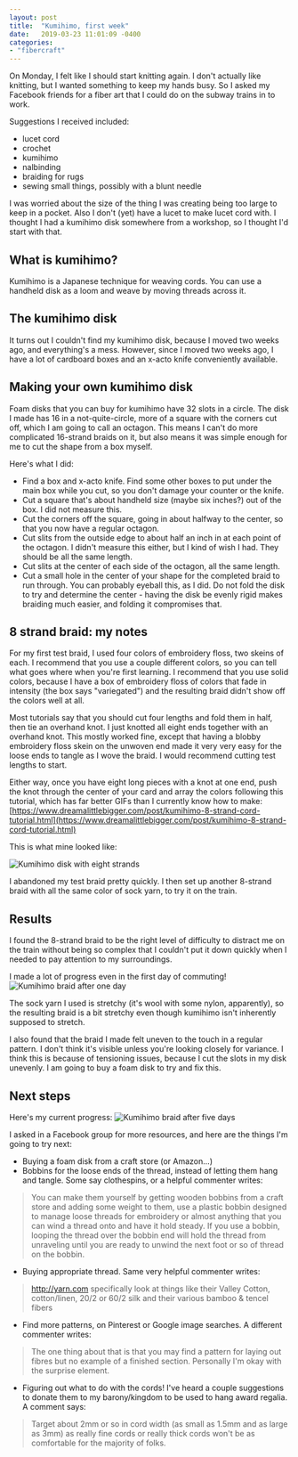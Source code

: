 ```yaml
---
layout: post
title:  "Kumihimo, first week"
date:   2019-03-23 11:01:09 -0400
categories: 
- "fibercraft"
---
```


On Monday, I felt like I should start knitting again. I don't actually like knitting, but I wanted something to keep my hands busy. So I asked my Facebook friends for a fiber art that I could do on the subway trains in to work. 

Suggestions I received included:
- lucet cord
- crochet
- kumihimo
- nalbinding
- braiding for rugs 
- sewing small things, possibly with a blunt needle

I was worried about the size of the thing I was creating being too large to keep in a pocket. Also I don't (yet) have a lucet to make lucet cord with. I thought I had a kumihimo disk somewhere from a workshop, so I thought I'd start with that.

## What is kumihimo?

Kumihimo is a Japanese technique for weaving cords. You can use a handheld disk as a loom and weave by moving threads across it.

## The kumihimo disk

It turns out I couldn't find my kumihimo disk, because I moved two weeks ago, and everything's a mess. However, since I moved two weeks ago, I have a lot of cardboard boxes and an x-acto knife conveniently available.

## Making your own kumihimo disk

Foam disks that you can buy for kumihimo have 32 slots in a circle. The disk I made has 16 in a not-quite-circle, more of a square with the corners cut off, which I am going to call an octagon. This means I can't do more complicated 16-strand braids on it, but also means it was simple enough for me to cut the shape from a box myself.

Here's what I did:

- Find a box and x-acto knife. Find some other boxes to put under the main box while you cut, so you don't damage your counter or the knife.
- Cut a square that's about handheld size (maybe six inches?) out of the box. I did not measure this.
- Cut the corners off the square, going in about halfway to the center, so that you now have a regular octagon.
- Cut slits from the outside edge to about half an inch in at each point of the octagon. I didn't measure this either, but I kind of wish I had. They should be all the same length.
- Cut slits at the center of each side of the octagon, all the same length.
- Cut a small hole in the center of your shape for the completed braid to run through. You can probably eyeball this, as I did. Do not fold the disk to try and determine the center - having the disk be evenly rigid makes braiding much easier, and folding it compromises that.

## 8 strand braid: my notes

For my first test braid, I used four colors of embroidery floss, two skeins of each. I recommend that you use a couple different colors, so you can tell what goes where when you're first learning. I recommend that you use solid colors, because I have a box of embroidery floss of colors that fade in intensity (the box says "variegated") and the resulting braid didn't show off the colors well at all. 

Most tutorials say that you should cut four lengths and fold them in half, then tie an overhand knot. I just knotted all eight ends together with an overhand knot. This mostly worked fine, except that having a blobby embroidery floss skein on the unwoven end made it very very easy for the loose ends to tangle as I wove the braid. I would recommend cutting test lengths to start. 

Either way, once you have eight long pieces with a knot at one end, push the knot through the center of your card and array the colors following this tutorial, which has far better GIFs than I currently know how to make: [https://www.dreamalittlebigger.com/post/kumihimo-8-strand-cord-tutorial.html](https://www.dreamalittlebigger.com/post/kumihimo-8-strand-cord-tutorial.html)

This is what mine looked like:

![Kumihimo disk with eight strands]({{site.url}}{{site.baseurl}}/images/kumihimo/kumihimo_1.jpg "First pass at kumihimo")

I abandoned my test braid pretty quickly. I then set up another 8-strand braid with all the same color of sock yarn, to try it on the train.

## Results

I found the 8-strand braid to be the right level of difficulty to distract me on the train without being so complex that I couldn't put it down quickly when I needed to pay attention to my surroundings. 

I made a lot of progress even in the first day of commuting!
![Kumihimo braid after one day]({{site.url}}{{site.baseurl}}/images/kumihimo/kumihimo_2.jpg "First day of kumihimo")


The sock yarn I used is stretchy (it's wool with some nylon, apparently), so the resulting braid is a bit stretchy even though kumihimo isn't inherently supposed to stretch. 

I also found that the braid I made felt uneven to the touch in a regular pattern. I don't think it's visible unless you're looking closely for variance. I think this is because of tensioning issues, because I cut the slots in my disk unevenly. I am going to buy a foam disk to try and fix this. 

## Next steps

Here's my current progress:
![Kumihimo braid after five days]({{site.url}}{{site.baseurl}}/images/kumihimo/kumihimo_3.jpg "Fifth day of kumihimo")

I asked in a Facebook group for more resources, and here are the things I'm going to try next:

- Buying a foam disk from a craft store (or Amazon...)
- Bobbins for the loose ends of the thread, instead of letting them hang and tangle. Some say clothespins, or a helpful commenter writes:
> You can make them yourself by getting wooden bobbins from a craft store and adding some weight to them, use a plastic bobbin designed to manage loose threads for embroidery or almost anything that you can wind a thread onto and have it hold steady. If you use a bobbin, looping the thread over the bobbin end will hold the thread from unraveling until you are ready to unwind the next foot or so of thread on the bobbin. 
- Buying appropriate thread. Same very helpful commenter writes: 
> http://yarn.com specifically look at things like their Valley Cotton, cotton/linen, 20/2 or 60/2 silk and their various bamboo & tencel fibers
- Find more patterns, on Pinterest or Google image searches. A different commenter writes:
> The one thing about that is that you may find a pattern for laying out fibres but no example of a finished section. Personally I'm okay with the surprise element.
- Figuring out what to do with the cords! I've heard a couple suggestions to donate them to my barony/kingdom to be used to hang award regalia. A comment says:
> Target about 2mm or so in cord width (as small as 1.5mm and as large as 3mm) as really fine cords or really thick cords won't be as comfortable for the majority of folks.
